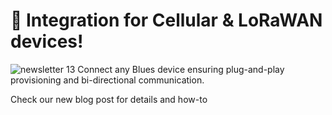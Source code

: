 # 🚀 Integration for Cellular & LoRaWAN devices!
![newsletter 13](https://github.com/user-attachments/assets/853e183b-c9f7-4506-9323-f4fc6f0c1ee7)
Connect any Blues device ensuring plug-and-play provisioning and bi-directional communication.

Check our new blog post for details and how-to
